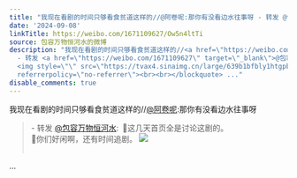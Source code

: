 ```yaml
---
title: "我现在看剧的时间只够看食贫道这样的//@阿卷呢:那你有没看边水往事呀 - 转发 @包容万物恒河水:&ensp;\U0001F53B这几天首页全是讨论这剧的。\U0001F53B你们好闲啊，还有时间追..."
date: '2024-09-08'
linkTitle: https://weibo.com/1671109627/Ow5n4ltTi
source: 包容万物恒河水的微博
description: "我现在看剧的时间只够看食贫道这样的//<a href=\"https://weibo.com/n/%E9%98%BF%E5%8D%B7%E5%91%A2\">@阿卷呢</a>:那你有没看边水往事呀<br><blockquote>
  - 转发 <a href=\"https://weibo.com/1671109627\" target=\"_blank\">@包容万物恒河水</a>: \U0001F53B这几天首页全是讨论这剧的。<br>\U0001F53B你们好闲啊，还有时间追剧。
  <img style=\"\" src=\"https://tvax4.sinaimg.cn/large/639b1bfbly1htgpbzvqqoj20hu0vfgs3.jpg\"
  referrerpolicy=\"no-referrer\"><br><br></blockquote> ..."
disable_comments: true
---
```

我现在看剧的时间只够看食贫道这样的//<a href="https://weibo.com/n/%E9%98%BF%E5%8D%B7%E5%91%A2">@阿卷呢</a>:那你有没看边水往事呀<br><blockquote> - 转发 <a href="https://weibo.com/1671109627" target="_blank">@包容万物恒河水</a>: 🔻这几天首页全是讨论这剧的。<br>🔻你们好闲啊，还有时间追剧。 <img style="" src="https://tvax4.sinaimg.cn/large/639b1bfbly1htgpbzvqqoj20hu0vfgs3.jpg" referrerpolicy="no-referrer"><br><br></blockquote> ...